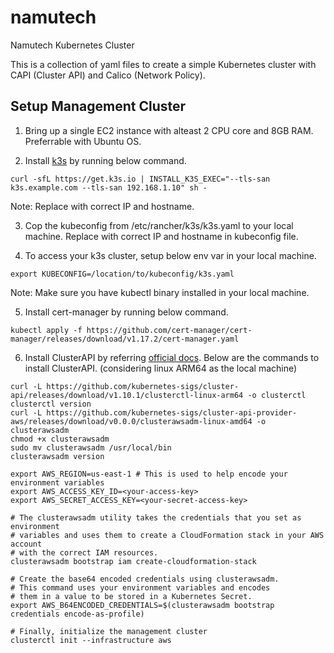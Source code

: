 # namutech
Namutech Kubernetes Cluster

This is a collection of yaml files to create a simple Kubernetes cluster with CAPI (Cluster API) and Calico (Network Policy).

## Setup Management Cluster

1. Bring up a single EC2 instance with alteast 2 CPU core and 8GB RAM. Preferrable with Ubuntu OS.

2. Install [k3s](https://rancher.com/docs/k3s/latest/en/installation/) by running below command.

```
curl -sfL https://get.k3s.io | INSTALL_K3S_EXEC="--tls-san k3s.example.com --tls-san 192.168.1.10" sh -
```
Note: Replace with correct IP and hostname.

3. Cop the kubeconfig from /etc/rancher/k3s/k3s.yaml to your local machine. Replace with correct IP and hostname in kubeconfig file.

4. To access your k3s cluster, setup below env var in your local machine.

```
export KUBECONFIG=/location/to/kubeconfig/k3s.yaml
```
Note: Make sure you have kubectl binary installed in your local machine.

5. Install cert-manager by running below command.

```
kubectl apply -f https://github.com/cert-manager/cert-manager/releases/download/v1.17.2/cert-manager.yaml
```
6. Install ClusterAPI by referring [official docs](https://cluster-api-aws.sigs.k8s.io/getting-started). Below are the commands to install ClusterAPI. (considering linux ARM64 as the local machine)

``` 
curl -L https://github.com/kubernetes-sigs/cluster-api/releases/download/v1.10.1/clusterctl-linux-arm64 -o clusterctl
clusterctl version
curl -L https://github.com/kubernetes-sigs/cluster-api-provider-aws/releases/download/v0.0.0/clusterawsadm-linux-amd64 -o clusterawsadm
chmod +x clusterawsadm
sudo mv clusterawsadm /usr/local/bin
clusterawsadm version

export AWS_REGION=us-east-1 # This is used to help encode your environment variables
export AWS_ACCESS_KEY_ID=<your-access-key>
export AWS_SECRET_ACCESS_KEY=<your-secret-access-key>

# The clusterawsadm utility takes the credentials that you set as environment
# variables and uses them to create a CloudFormation stack in your AWS account
# with the correct IAM resources.
clusterawsadm bootstrap iam create-cloudformation-stack

# Create the base64 encoded credentials using clusterawsadm.
# This command uses your environment variables and encodes
# them in a value to be stored in a Kubernetes Secret.
export AWS_B64ENCODED_CREDENTIALS=$(clusterawsadm bootstrap credentials encode-as-profile)

# Finally, initialize the management cluster
clusterctl init --infrastructure aws



